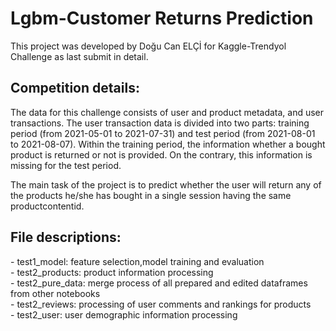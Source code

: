 <h1>Lgbm-Customer Returns Prediction</h1>
This project was developed by Doğu Can ELÇİ for Kaggle-Trendyol Challenge as last submit in detail.

<h2>Competition details:</h2>
The data for this challenge consists of user and product metadata, and user transactions. The user transaction data is divided into two parts: training period (from 2021-05-01 to 2021-07-31) and test period (from 2021-08-01 to 2021-08-07). Within the training period, the information whether a bought product is returned or not is provided. On the contrary, this information is missing for the test period.<br>

The main task of the project is to predict whether the user will return any of the products he/she has bought in a single session having the same productcontentid.<br>

<h2>File descriptions:</h2>
- test1_model: feature selection,model training and evaluation <br>
- test2_products: product information processing<br>
- test2_pure_data: merge process of all prepared and edited dataframes from other notebooks<br>
- test2_reviews: processing of user comments and rankings for products<br>
- test2_user: user demographic information processing<br>
